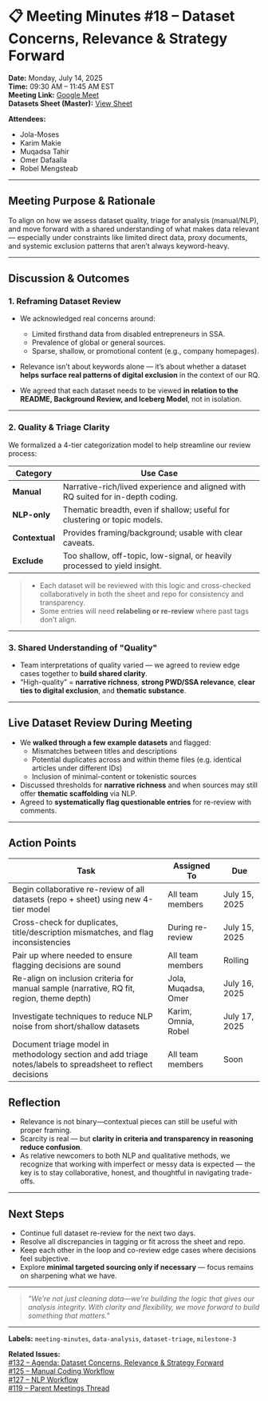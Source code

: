 # 📋 Meeting Minutes #18 – Dataset Concerns, Relevance & Strategy Forward

**Date:** Monday, July 14, 2025  
**Time:** 09:30 AM – 11:45 AM EST  
**Meeting Link:** [Google Meet](https://meet.google.com/thw-hymo-eah)  
**Datasets Sheet (Master):** [View Sheet](https://docs.google.com/spreadsheets/d/1zCrW4jRR-sTfQ-EHWYs6SaTcZx6gNuY0mocGLPuhJFw/edit#gid=0)

**Attendees:**  

- Jola-Moses  
- Karim Makie  
- Muqadsa Tahir  
- Omer Dafaalla  
- Robel Mengsteab  

---

## Meeting Purpose & Rationale

To align on how we assess dataset quality, triage for analysis (manual/NLP),
and move forward with a shared understanding of what makes data relevant —
especially under constraints like limited direct data, proxy documents, and
systemic exclusion patterns that aren’t always keyword-heavy.

---

## Discussion & Outcomes

### 1. Reframing Dataset Review

- We acknowledged real concerns around:
  - Limited firsthand data from disabled entrepreneurs in SSA.
  - Prevalence of global or general sources.
  - Sparse, shallow, or promotional content (e.g., company homepages).

- Relevance isn’t about keywords alone — it’s about whether a dataset **helps
  surface real patterns of digital exclusion** in the context of our RQ.

- We agreed that each dataset needs to be viewed **in relation to the README,
  Background Review, and Iceberg Model**, not in isolation.

---

### 2. Quality & Triage Clarity

We formalized a 4-tier categorization model to help streamline our review process:

<!-- markdownlint-disable MD013 -->
| Category     | Use Case                                                                 |
|--------------|--------------------------------------------------------------------------|
| **Manual**   | Narrative-rich/lived experience and aligned with RQ suited for in-depth coding.              |
| **NLP-only** | Thematic breadth, even if shallow; useful for clustering or topic models.|
| **Contextual** | Provides framing/background; usable with clear caveats.                 |
| **Exclude**  | Too shallow, off-topic, low-signal, or heavily processed to yield insight.  |
<!-- markdownlint-enable MD013 -->

> - Each dataset will be reviewed with this logic and cross-checked
> collaboratively in both the sheet and repo for consistency and transparency.
> - Some entries will need **relabeling or re-review** where past tags don’t align.

---

### 3. Shared Understanding of "Quality"

- Team interpretations of quality varied — we agreed to review edge cases
  together to **build shared clarity**.
- “High-quality” = **narrative richness**, **strong PWD/SSA relevance**,
  **clear ties to digital exclusion**, and **thematic substance**.

---

## Live Dataset Review During Meeting

- We **walked through a few example datasets** and flagged:
  - Mismatches between titles and descriptions
  - Potential duplicates across and within theme files (e.g. identical articles under
  different IDs)
  - Inclusion of minimal-content or tokenistic sources
- Discussed thresholds for **narrative richness** and when sources may still
  offer **thematic scaffolding** via NLP.
- Agreed to **systematically flag questionable entries** for re-review with comments.

---

## Action Points

<!-- markdownlint-disable MD013 -->

| Task                                                                                           | Assigned To        | Due           |
|------------------------------------------------------------------------------------------------|--------------------|---------------|
| Begin collaborative re-review of all datasets (repo + sheet) using new 4-tier model                          | All team members   | July 15, 2025 |
| Cross-check for duplicates, title/description mismatches, and flag inconsistencies            | During re-review   | July 15, 2025 |
| Pair up where needed to ensure flagging decisions are sound                                   | All team members   | Rolling       |
| Re-align on inclusion criteria for manual sample (narrative, RQ fit, region, theme depth)                                     | Jola, Muqadsa,  Omer | July 16, 2025 |
| Investigate techniques to reduce NLP noise from short/shallow datasets                                                  | Karim, Omnia, Robel    | July 17, 2025 |
| Document triage model in methodology section and add triage notes/labels to spreadsheet to reflect decisions                        | All team members   | Soon |
<!-- markdownlint-enable MD013 -->

## Reflection

- Relevance is not binary—contextual pieces can still be useful with proper
  framing.  
- Scarcity is real — but **clarity in criteria and transparency in reasoning
  reduce confusion**.
- As relative newcomers to both NLP and qualitative methods, we recognize that
  working with imperfect or messy data is expected — the key is to stay
  collaborative, honest, and thoughtful in navigating trade-offs.

---

## Next Steps

- Continue full dataset re-review for the next two days.
- Resolve all discrepancies in tagging or fit across the sheet and repo.
- Keep each other in the loop and co-review edge cases where decisions feel subjective.
- Explore **minimal targeted sourcing only if necessary** — focus remains on
  sharpening what we have.

---

> *"We’re not just cleaning data—we’re building the logic that gives our
> analysis integrity. With clarity and flexibility, we move forward to build
> something that matters."*

---

**Labels:** `meeting-minutes`, `data-analysis`, `dataset-triage`,
`milestone-3`  

**Related Issues:**  
[#132 – Agenda: Dataset Concerns, Relevance & Strategy Forward](https://github.com/MIT-Emerging-Talent/ET6-CDSP-group-24-repo/issues/132)  
[#125 – Manual Coding Workflow](https://github.com/MIT-Emerging-Talent/ET6-CDSP-group-24-repo/issues/125)  
[#127 – NLP Workflow](https://github.com/MIT-Emerging-Talent/ET6-CDSP-group-24-repo/issues/127)  
[#119 – Parent Meetings Thread](https://github.com/MIT-Emerging-Talent/ET6-CDSP-group-24-repo/issues/119)  
